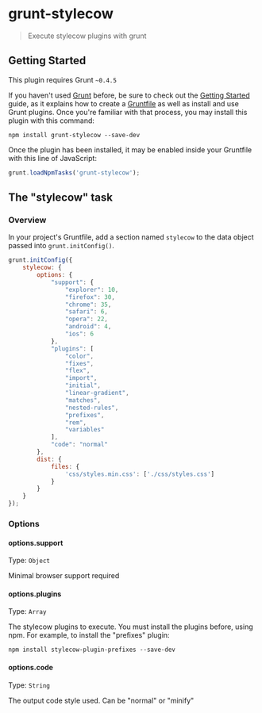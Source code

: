 # grunt-stylecow

> Execute stylecow plugins with grunt

## Getting Started
This plugin requires Grunt `~0.4.5`

If you haven't used [Grunt](http://gruntjs.com/) before, be sure to check out the [Getting Started](http://gruntjs.com/getting-started) guide, as it explains how to create a [Gruntfile](http://gruntjs.com/sample-gruntfile) as well as install and use Grunt plugins. Once you're familiar with that process, you may install this plugin with this command:

```shell
npm install grunt-stylecow --save-dev
```

Once the plugin has been installed, it may be enabled inside your Gruntfile with this line of JavaScript:

```js
grunt.loadNpmTasks('grunt-stylecow');
```

## The "stylecow" task

### Overview
In your project's Gruntfile, add a section named `stylecow` to the data object passed into `grunt.initConfig()`.

```js
grunt.initConfig({
    stylecow: {
        options: {
            "support": {
                "explorer": 10,
                "firefox": 30,
                "chrome": 35,
                "safari": 6,
                "opera": 22,
                "android": 4,
                "ios": 6
            },
            "plugins": [
                "color",
                "fixes",
                "flex",
                "import",
                "initial",
                "linear-gradient",
                "matches",
                "nested-rules",
                "prefixes",
                "rem",
                "variables"
            ],
            "code": "normal"
        },
        dist: {
            files: {
                'css/styles.min.css': ['./css/styles.css']
            }
        }
    }
});
```

### Options

#### options.support
Type: `Object`

Minimal browser support required

#### options.plugins
Type: `Array`

The stylecow plugins to execute. You must install the plugins before, using npm. For example, to install the "prefixes" plugin:

```shell
npm install stylecow-plugin-prefixes --save-dev
```

#### options.code
Type: `String`

The output code style used. Can be "normal" or "minify"
